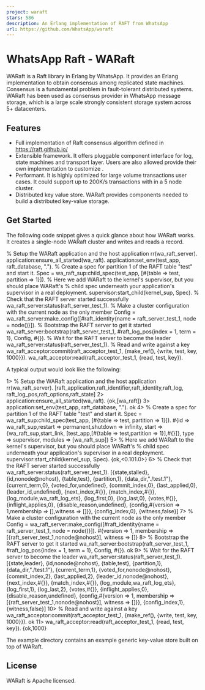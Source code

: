 ```yaml
---
project: waraft
stars: 586
description: An Erlang implementation of RAFT from WhatsApp
url: https://github.com/WhatsApp/waraft
---
```


WhatsApp Raft - WARaft
======================

WARaft is a Raft library in Erlang by WhatsApp. It provides an Erlang implementation to obtain consensus among replicated state machines. Consensus is a fundamental problem in fault-tolerant distributed systems. WARaft has been used as consensus provider in WhatsApp message storage, which is a large scale strongly consistent storage system across 5+ datacenters.

Features
--------

-   Full implementation of Raft consensus algorithm defined in https://raft.github.io/
-   Extensible framework. It offers pluggable component interface for log, state machines and transport layer. Users are also allowed provide their own implementation to customize .
-   Performant. It is highly optimized for large volume transactions user cases. It could support up to 200K/s transactions with in a 5 node cluster.
-   Distributed key value store. WARaft provides components needed to build a distributed key-value storage.

Get Started
-----------

The following code snippet gives a quick glance about how WARaft works. It creates a single-node WARaft cluster and writes and reads a record.

% Setup the WARaft application and the host application
rr(wa\_raft\_server).
application:ensure\_all\_started(wa\_raft).
application:set\_env(test\_app, raft\_database, ".").
% Create a spec for partition 1 of the RAFT table "test" and start it.
Spec \= wa\_raft\_sup:child\_spec(test\_app, \[#{table \=> test, partition \=> 1}\]).
% Here we add WARaft to the kernel's supervisor, but you should place WARaft's
% child spec underneath your application's supervisor in a real deployment.
supervisor:start\_child(kernel\_sup, Spec).
% Check that the RAFT server started successfully
wa\_raft\_server:status(raft\_server\_test\_1).
% Make a cluster configuration with the current node as the only member
Config \= wa\_raft\_server:make\_config(\[#raft\_identity{name \= raft\_server\_test\_1, node \= node()}\]).
% Bootstrap the RAFT server to get it started
wa\_raft\_server:bootstrap(raft\_server\_test\_1, #raft\_log\_pos{index \= 1, term \= 1}, Config, #{}).
% Wait for the RAFT server to become the leader
wa\_raft\_server:status(raft\_server\_test\_1).
% Read and write against a key
wa\_raft\_acceptor:commit(raft\_acceptor\_test\_1, {make\_ref(), {write, test, key, 1000}}).
wa\_raft\_acceptor:read(raft\_acceptor\_test\_1, {read, test, key}).

A typical output would look like the following:

1\> % Setup the WARaft application and the host application
   rr(wa\_raft\_server).
\[raft\_application,raft\_identifier,raft\_identity,raft\_log,
 raft\_log\_pos,raft\_options,raft\_state\]
2\> application:ensure\_all\_started(wa\_raft).
{ok,\[wa\_raft\]}
3\> application:set\_env(test\_app, raft\_database, ".").
ok
4\> % Create a spec for partition 1 of the RAFT table "test" and start it.
   Spec \= wa\_raft\_sup:child\_spec(test\_app, \[#{table \=> test, partition \=> 1}\]).
#{id \=> wa\_raft\_sup,restart \=> permanent,shutdown \=> infinity,
  start \=>
      {wa\_raft\_sup,start\_link,
                   \[test\_app,\[#{table \=> test,partition \=> 1}\],#{}\]},
  type \=> supervisor,
  modules \=> \[wa\_raft\_sup\]}
5\> % Here we add WARaft to the kernel's supervisor, but you should place WARaft's
   % child spec underneath your application's supervisor in a real deployment.
   supervisor:start\_child(kernel\_sup, Spec).
{ok,<0.101.0\>}
6\> % Check that the RAFT server started successfully
   wa\_raft\_server:status(raft\_server\_test\_1).
\[{state,stalled},
 {id,nonode@nohost},
 {table,test},
 {partition,1},
 {data\_dir,"./test.1"},
 {current\_term,0},
 {voted\_for,undefined},
 {commit\_index,0},
 {last\_applied,0},
 {leader\_id,undefined},
 {next\_index,#{}},
 {match\_index,#{}},
 {log\_module,wa\_raft\_log\_ets},
 {log\_first,0},
 {log\_last,0},
 {votes,#{}},
 {inflight\_applies,0},
 {disable\_reason,undefined},
 {config,#{version \=> 1,membership \=> \[\],witness \=> \[\]}},
 {config\_index,0},
 {witness,false}\]
7\> % Make a cluster configuration with the current node as the only member
   Config \= wa\_raft\_server:make\_config(\[#raft\_identity{name \= raft\_server\_test\_1, node \= node()}\]).
#{version \=> 1,
  membership \=> \[{raft\_server\_test\_1,nonode@nohost}\],
  witness \=> \[\]}
8\> % Bootstrap the RAFT server to get it started
   wa\_raft\_server:bootstrap(raft\_server\_test\_1, #raft\_log\_pos{index \= 1, term \= 1}, Config, #{}).
ok
9\> % Wait for the RAFT server to become the leader
   wa\_raft\_server:status(raft\_server\_test\_1).
\[{state,leader},
 {id,nonode@nohost},
 {table,test},
 {partition,1},
 {data\_dir,"./test.1"},
 {current\_term,1},
 {voted\_for,nonode@nohost},
 {commit\_index,2},
 {last\_applied,2},
 {leader\_id,nonode@nohost},
 {next\_index,#{}},
 {match\_index,#{}},
 {log\_module,wa\_raft\_log\_ets},
 {log\_first,1},
 {log\_last,2},
 {votes,#{}},
 {inflight\_applies,0},
 {disable\_reason,undefined},
 {config,#{version \=> 1,
           membership \=> \[{raft\_server\_test\_1,nonode@nohost}\],
           witness \=> \[\]}},
 {config\_index,1},
 {witness,false}\]
10\> % Read and write against a key
    wa\_raft\_acceptor:commit(raft\_acceptor\_test\_1, {make\_ref(), {write, test, key, 1000}}).
ok
11\> wa\_raft\_acceptor:read(raft\_acceptor\_test\_1, {read, test, key}).
{ok,1000}

The example directory contains an example generic key-value store built on top of WARaft.

License
-------

WARaft is Apache licensed.
